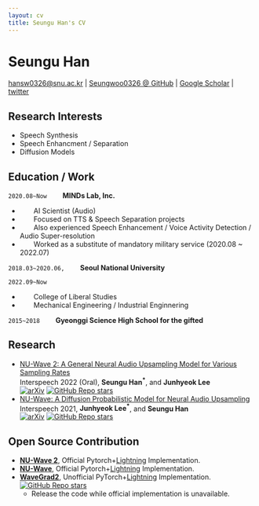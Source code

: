 ```yaml
---
layout: cv
title: Seungu Han's CV
---
```

# Seungu Han

<div id="webaddress">
<a href="hansw0326@snu.ac.kr">hansw0326@snu.ac.kr</a>
| <a href="https://github.com/Seungwoo0326">Seungwoo0326 @ GitHub</a>  
  | <a href="https://scholar.google.com/citations?authuser=1&user=GTu0FqkAAAAJ">Google Scholar</a>
    |   <a href="https://twitter.com/Seungu_Han">twitter</a>
</div>

## Research Interests
- Speech Synthesis
- Speech Enhancment / Separation
- Diffusion Models

## Education / Work
`2020.08~Now`
  __MINDs Lab, Inc.__
-   AI Scientist (Audio)
-   Focused on TTS & Speech Separation projects
-   Also experienced Speech Enhancement / Voice Activity Detection / Audio Super-resolution
-   Worked as a substitute of mandatory military service (2020.08 ~ 2022.07)

`2018.03~2020.06,`
  __Seoul National University__

`2022.09~Now`
-   College of Liberal Studies
-   Mechanical Engineering / Industrial Enginnering

`2015~2018`
  __Gyeonggi Science High School for the gifted__

## Research
- [NU-Wave 2: A General Neural Audio Upsampling Model for Various Sampling Rates](https://arxiv.org/abs/2206.08545) \
Interspeech 2022 (Oral), **<b>Seungu Han<sup>*</sup></b>**, and <b>Junhyeok Lee</b> \
[![arXiv](https://img.shields.io/badge/arXiv-2206.08545-brightgreen.svg?style=flat-square)](https://arxiv.org/abs/2206.08545) [![GitHub Repo stars](https://img.shields.io/github/stars/mindslab-ai/nuwave2?color=yellow&label=Stars&logo=github&style=flat-square)](https://github.com/mindslab-ai/nuwave2)
- [NU-Wave: A Diffusion Probabilistic Model for Neural Audio Upsampling](https://arxiv.org/abs/2104.02321) \
Interspeech 2021, <b>Junhyeok Lee<sup>*</sup></b>, and **<b>Seungu Han</b>** \
[![arXiv](https://img.shields.io/badge/arXiv-2104.02321-brightgreen.svg?style=flat-square)](https://arxiv.org/abs/2104.02321) [![GitHub Repo stars](https://img.shields.io/github/stars/mindslab-ai/nuwave?color=yellow&label=Stars&logo=github&style=flat-square)](https://github.com/mindslab-ai/nuwave)

## Open Source Contribution
- **[NU-Wave 2](https://arxiv.org/abs/2206.08545)**, Official Pytorch+[Lightning](https://github.com/PyTorchLightning/pytorch-lightning) Implementation.
- **[NU-Wave](https://arxiv.org/abs/2104.02321)**, Official Pytorch+[Lightning](https://github.com/PyTorchLightning/pytorch-lightning) Implementation.
- **[WaveGrad2](https://arxiv.org/abs/2106.09660)**, Unofficial PyTorch+[Lightning](https://github.com/PyTorchLightning/pytorch-lightning) Implementation.\
[![GitHub Repo stars](https://img.shields.io/github/stars/mindslab-ai/wavegrad2?color=yellow&label=Stars&logo=github&style=flat-square)](https://github.com/mindslab-ai/wavegrad2)
    - Release the code while official implementation is unavailable.
